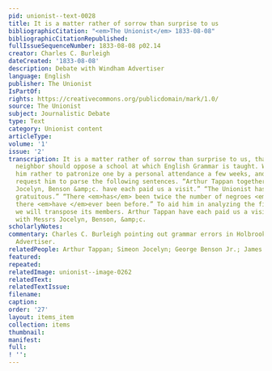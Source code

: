 ```yaml
---
pid: unionist--text-0028
title: It is a matter rather of sorrow than surprise to us
bibliographicCitation: "<em>The Unionist</em> 1833-08-08"
bibliographicCitationRepublished: 
fullIssueSequenceNumber: 1833-08-08 p02.14
creator: Charles C. Burleigh
dateCreated: '1833-08-08'
description: Debate with Windham Advertiser
language: English
publisher: The Unionist
IsPartOf: 
rights: https://creativecommons.org/publicdomain/mark/1.0/
source: The Unionist
subject: Journalistic Debate
type: Text
category: Unionist content
articleType: 
volume: '1'
issue: '2'
transcription: It is a matter rather of sorrow than surprise to us, that our erudite
  neighbor should oppose a school at which English Grammar is taught. We would advise
  him rather to patronize one by a personal attendance a few weeks, and then we would
  request him to parse the following sentences. “Arthur Tappan together with Messrs
  Jocelyn, Benson &amp;c. have each paid us a visit.” “The Unionist has been circulated
  gratuitous.” “There <em>has</em> been twice the number of negroes <em>than</em>
  there <em>have </em>ever been before.” To aid him in analyzing the first sentence,
  we will transpose its members. Arthur Tappan have each paid us a visit; together
  with Messrs Jocelyn, Benson, &amp;c.
scholarlyNotes: 
commentary: Charles C. Burleigh pointing out grammar errors in Holbrook's Windham
  Advertiser.
relatedPeople: Arthur Tappan; Simeon Jocelyn; George Benson Jr.; James Holbrook
featured: 
repeated: 
relatedImage: unionist--image-0262
relatedText: 
relatedTextIssue: 
filename: 
caption: 
order: '27'
layout: items_item
collection: items
thumbnail: 
manifest: 
full: 
! '': 
---
```


